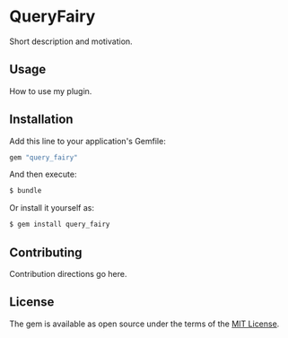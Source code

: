 # QueryFairy
Short description and motivation.

## Usage
How to use my plugin.

## Installation
Add this line to your application's Gemfile:

```ruby
gem "query_fairy"
```

And then execute:
```bash
$ bundle
```

Or install it yourself as:
```bash
$ gem install query_fairy
```

## Contributing
Contribution directions go here.

## License
The gem is available as open source under the terms of the [MIT License](https://opensource.org/licenses/MIT).
